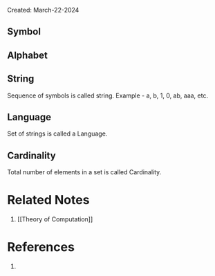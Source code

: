 Created: March-22-2024

## Symbol


## Alphabet


## String

Sequence of symbols is called string. Example - a, b, 1, 0, ab, aaa, etc.
## Language

Set of strings is called a Language.
## Cardinality

Total number of elements in a set is called Cardinality.
# Related Notes

1. [[Theory of Computation]]
# References

1. 